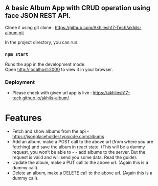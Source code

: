 ## A basic Album App with CRUD operation using face JSON REST API.

Clone it using git clone : https://github.com/Akhilesh17-Tech/akhils-album.git

In the project directory, you can run:

### `npm start`

Runs the app in the development mode.\
Open [http://localhost:3000](http://localhost:3000) to view it in your browser.

### Deployment
- Please check with given url app is live : https://akhilesh17-tech.github.io/akhils-album/

# Features 
- Fetch and show albums from the api - https://jsonplaceholder.typicode.com/albums
- Add an album, make a POST call to the above url (from where you are fetching) and save the album in react state. (This will be a dummy request, you won’t be able to - - add albums to the server. But the request is valid and will send you some data. Read the guide).
- Update the album, make a PUT call to the above url. (Again this is a dummy call).
- Delete an album, make a DELETE call to the above url. (Again this is a dummy call).
